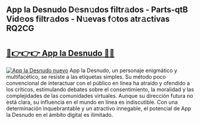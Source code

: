 ## App Ia Desnudo D𝚎sn𝚞dos filtr𝚊dos - Parts-qtB Vid𝚎os filtr𝚊dos - N𝚞evas f𝚘tos atr𝚊ctivas RQ2CG

# <h2><a href="http://mb4g6jh.tromn.icu/?c=App+Ia+Desnudo">🔗👉👉👉 App Ia Desnudo 🔗🔗</a></h2>

[![App Ia Desnudo nuevo](https://i.imgur.com/pEAQMta.gif)](http://mb4g6jh.tromn.icu/?c=App+Ia+Desnudo)
App Ia Desnudo, un personaje enigmático y multifacético, se resiste a las etiquetas simples. Su método poco convencional de interactuar con el público en línea ha atraído y ofendido a los críticos, estimulando debates sobre el consentimiento, la moralidad y las complejidades de las comunidades virtuales. Aunque su dirección futura no está clara, su influencia en el mundo en línea es indiscutible. Con una determinación inquebrantable y un atractivo innegable, el potencial de App Ia Desnudo en el ámbito digital es ilimitado.
